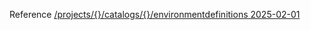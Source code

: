 Reference [/projects/{}/catalogs/{}/environmentdefinitions 2025-02-01](/Resources/data-plane/microsoft.devcenter/L3Byb2plY3RzL3t9L2NhdGFsb2dzL3t9L2Vudmlyb25tZW50ZGVmaW5pdGlvbnM=/2025-02-01.xml)
